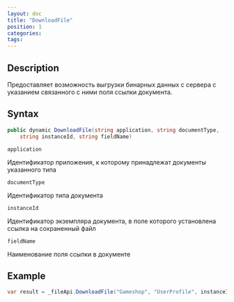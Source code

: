 ```yaml
---
layout: doc
title: "DownloadFile"
position: 1 
categories: 
tags:
---
```


## Description
Предоставляет возможность выгрузки бинарных данных с сервера с указанием связанного с ними
поля ссылки документа.

## Syntax
```csharp
public dynamic DownloadFile(string application, string documentType, 
	string instanceId, string fieldName)
```

`application`

Идентификатор приложения, к которому принадлежат документы указанного типа

`documentType`

Идентификатор типа документа

`instanceId`

Идентификатор экземпляра документа, в поле которого установлена ссылка на сохраненный файл

`fieldName`

Наименование поля ссылки в документе

## Example

```csharp
var result = _fileApi.DownloadFile("Gameshop", "UserProfile", instanceId, "Avatar");
```